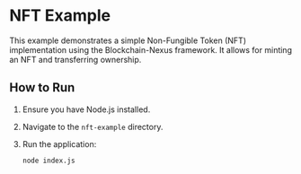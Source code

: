 # NFT Example

This example demonstrates a simple Non-Fungible Token (NFT) implementation using the Blockchain-Nexus framework. It allows for minting an NFT and transferring ownership.

## How to Run

1. Ensure you have Node.js installed.
2. Navigate to the `nft-example` directory.
3. Run the application:

   ```bash
   node index.js
